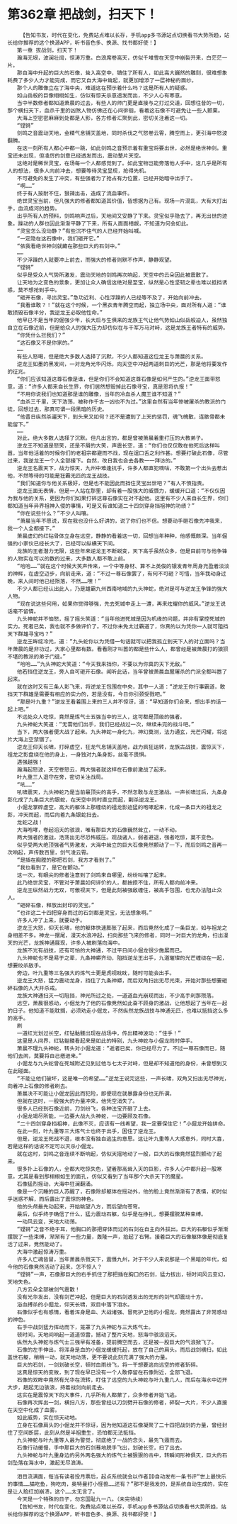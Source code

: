 # 第362章 把战剑，扫天下！
        【告知书友，时代在变化，免费站点难以长存，手机app多书源站点切换看书大势所趋，站长给你推荐的这个换源APP，听书音色多、换源、找书都好使！】
       第一章 拔战剑，扫天下！
       瀚海无垠，波澜壮阔，惊涛万重。白浪席卷高天，仿似千堆雪在天空中崩裂开来，白茫茫一片。
       那自海中升起的巨大的石像，耸入高空中，镇住了所有人，如此高大巍然的雕刻，很难想象耗费了多少人力才能完成，而它又自大海中耸起，就更加增添了一层神秘的面纱。
       那个人的雕像立在了海中央，难道这在预示着什么吗？这是所有人的疑惑。
       如山岳般的巨像栩栩如生，仿似有惊天杀意透发而出，不少人心有寒意。
       当中半数修者都知道萧晨的过去，有些人的师门更是直接与之打过交道，回想往昔的一切，那个横扫天下，血杀千里的凶煞人物仿佛还在心间徘徊，看着这石像不可避免让一些人颤栗。
       大海上空密密麻麻到处都是人影，各方修者汇聚到此，密切关注着这一切。
       “铿锵”
       剑鸣之音震动天地，金精气息铺天盖地，同时杀伐之气怒卷云霄，腾空而上，更引海中怒波翻腾。
       在这一刻所有人都心中都一跳，如此剑鸣之音预示着有重宝将要出世，必然是绝世神剑。重宝还未出现，但凌厉的剑意已经透发而出，震动整片天空。
       这绝对是稀世灵宝，在场每一个人都感觉到了。如此宝物岂能旁落他人手中，这几乎是所有人的想法，很多人向前冲去，想要等待灵宝显现，抢得先机。
       不可避免的发生了冲突，有些强者为了抢占有力位置，已经开始暗中出手了。
       “啊……”
       终于有人按耐不住，狠辣出击，造成了流血事件。
       绝世灵宝当前，但凡强大的修者都知道其价值，皆想据为己有。现场一片混乱，大有大打出手，血流成河的趋势。
       出乎所有人的预料，剑鸣响声过后，天地间又安静了下来。灵宝似乎隐去了，再无出世的迹象。躁动的人群也因此渐渐平静了下来，所有人面面相觑，不知道为何会如此。
       “灵宝怎么没动静？”有些沉不住气的人已经开始叫喊。
       “一定隐在这石像中，我们砸开它。”
       “依我看绝世神剑就藏在那些巨大的石剑中。”
       ……
       不少浮躁的人就要冲上前去，而强大的修者则默不作声，静静观望。
       “铿锵”
       似乎是受众人气势所激发，震动天地的剑鸣再次响起，天空中的云朵因此被震散了。
       让天地为之变色的景象，更加让众人确信这绝对是至宝，纵然是心性坚韧之辈也难以抵挡诱惑，莫不想抢到手中。
       “砸开石像，寻出灵宝。”急功近利、心性浮躁的人已经等不及了，开始向前冲去。
       “我看谁敢？！”就在这个时候，一个黑衣青年腾空而起，独立场中央，面对所有人道：“谁敢损毁石像半分，我逆龙王必取他性命。”
       他早已不是当年的倔强少年，长大后与生俱来的龙族王气让他气势如山似岳般迫人，虽然独自立在石像近前，但是给众人的强大压力却仿似在与千军万马对峙，这是龙族王者特有的威势。
       “你凭什么拦我们？”
       “这石像又不是你家的。”
       ……
       有些人怒喝，但是绝大多数人选择了沉默，不少人都知道这位龙王与萧晨的关系。
       逆龙王如墨的黑发间，一对龙角光华闪烁，向天空中冲起两道刺目的光芒，那是他将要发作的征兆。
       “你们应该知道这尊石像是谁，但是你们不会知道这尊石像是如何产生的。”逆龙王面带怒意，道：“许多人都来自长生界，你们居然想毁掉此石像寻宝，真是恩将仇报！”
       “不用你说我们也知道那是谁的雕像，当年的冷血杀人魔王谁不知道？”
       “血杀三千里，天下浩荡，被称作千古一凶也不为过。”这里自然有当年惨被屠杀的教派的门徒，回想过去，那真可谓一段黑暗的历史。
       “他昔日纵然杀遍天下，到头来又如何？还不是遭到了上天的惩罚，魂飞魄散，连骸骨都未能留下。”
       ……
       对此，绝大多数人选择了沉默。但凡出言的，都是曾被萧晨着重打压的大教弟子。
       逆龙王不知道是怒笑，还是不屑的大笑，声震长空，道：“你们也仅仅敢在他死后这样叫嚣，当年他活着的时候你们的老祖宗都避而不战，现在逞口舌之利作甚。想要打破此石像，尽管过来，我逆龙王一个人全部接下。自然，改日我也会去各教一一拜访的。”
       逆龙王名震天下，战力惊天，九州中难逢抗手，许多人都直犯嘀咕，不敢第一个出头去惹出他，不然等待的可能是狂霸无匹的龙王战技。
       “我们知道你与他关系极好，但是也不能因此而挡住灵宝出世吧？”有人不愤指责。
       逆龙王面无表情，但是一人站在那里，却有着一股强大的威慑力，缓缓开口道：“不仅仅因为我与他的关系，更因为你们如果打碎这尊石像实在对不起他。这里有不少人来自长生界，你们都知道当年异界祖神入侵的事情，可是又有谁知道二十四剑穿身挡祖神的功绩？”
       “你在说些什么？”不少人叫嚷。
       “萧晨当年不愿说，现在我也没什么好讲的，说了你们也不信。想要动手砸石像先冲我来，我一个人全都接下。”
       萧晨虚幻的红钻骨体立身在远空，静静的看着这一切，回想当年种种，他感慨颇深。当年倔强的小家伙已经长大了，已经可以纵横天下间。
       龙族的王者潜力无限，这些年来逆龙王不断蜕变，天下高手虽然众多，但是目前可与他争锋的人物实在可以的数的过来，大多数人都不敢上前。
       “哈哈……”就在这个时候大笑声传来，一个中等身材、算不上英俊的银发青年周身充盈着淡淡的神辉，在虚空迈步，向前走来，道：“不过一尊石像罢了，有何不可砸？可惜，当年我动身过晚，来人间时他已经殒落，不然……嘿！”
       不少人都已经认出此人，乃是雄霸九州西南地域的九头神蛇，绝对是可与逆龙王争锋的强大人物。
       “现在说这些何用，如果你觉得够强，先去死城中走上一遭，再来炫耀你的威风。”逆龙王说话毫不留情。
       九头神蛇并不恼怒，摇了摇头笑道：“当年他进死城是因为机缘的问题，并非有掌控死城的实力。死者已矣，我也就不多做评价了。不过你未免太过霸道了，你真的以为凭你一人就可阻挡天下群雄寻宝吗？”
       逆龙王眸绽冷光，道：“九头蛇你以为凭借一句话就可以把我孤立到天下人的对立面吗？当年萧晨的是非功过，大家心里都有数。看看刚才叫嚣的都是些什么人，都曾经是被萧晨打的狼狈不堪的教派的弟子门徒。”
       “哈哈……”九头神蛇大笑道：“今天我来挡你，不要以为你真的天下无敌。”
       他若挡住逆龙王，旁人自可砸开石像。闻听此话，当年曾被萧晨血腥屠杀的门派全都叫嚣了起来。
       就在这时又有三条人影飞来，将逆龙王包围在中央，其中一人道：“逆龙王你行事霸道，敢挡天下群雄是需要有相应的实力的，若是没有，今日你引颈受戮吧。”
       “那是叶九重？”逆龙王看着围上来的三人并不惊讶，道：“早知道你们会来，想出手的话一起上吧。”
       不远处众人吃惊，竟然是炼气士五强当中的三人，这可都是顶级的强者。
       九头神蛇大笑道：“无需他们出手，我们已经战过一次，继续未完的战斗吧。”
       当下，两大强者便大战了起来。九头神蛇一身化九，神幻莫测，法力通玄，光芒闪耀，将这片大海上空禁锢了。
       逆龙王仰天长啸，打碎虚空，狂龙气息铺天盖地，战力疯狂运转，龙族古战技，震惊天下，祖龙之影盘绕在他的身上，一身独对九条身影，丝毫不畏惧。
       遇强越强！
       瀚海起怒波，天空卷怒云，两大强者就这样在石像前激战了起来。
       叶九重三人退守在旁，密切关注战局。
       “吼……”
       吼啸震天，九头神蛇乃是当前最顶尖的高手，不然怎敢与龙王激战。一声长啸过后，九条身影化成了九条巨大的银蛇，在天空中同时直立而起，剿杀逆龙王。
       小倔龙掌碎虚空，高大的躯体上那缠绕的祖龙影迹猛的咆哮起来，化成一条巨大的祖龙之影，冲天而起，而后向着九条银蛇扫去。
       龙蛇之战！
       大海咆哮，卷起滔天的骇浪，唯有那巨大的石像巍然耸立，一动不动。
       两大强者的激战，浩荡出无尽恐怖威压。观战诸人，弱者避退，强者吃惊，莫不变色。
       似乎受两大绝顶强者气势激发，大海中耸立的巨大石像竟然颤动了一下，而后剑鸣之音再一次响起，声传数百里，剑气凌云霄。
       “是插在胸膛的那把石剑，我方才看到了。”
       “我也看到了，是它在颤动。”
       这一次，有眼尖的修者注意到了剑鸣来自哪里，纷纷叫嚷了起来。
       此乃绝世灵宝，不管对于萧晨如何评价的人，都按捺不住，所有人都向前冲来。
       逆龙王纵然战力无双，可傲视天下，但是此刻被强敌缠住，被高手包围，也无办法阻止众人。
       “砸碎石像，释放出封印的灵宝。”
       “也许这二十四把穿身而过的石剑都是灵宝，无法想象啊。”
       许多人冲了上来，就要动手。
       逆龙王大怒，仰天长啸，他的躯体快速膨胀了起来，而后竟然化成了一条巨龙，如与祖龙之身相差不多。神龙一摆尾，漫天水浪冲起，扫向那些飞来的修者，同时一对巨大的龙角，扫出漫天的光芒，龙族神通展现，许多人被刷落向海中。
       龙族不光有战技，还有可怕的大神通，不过平日间小倔龙很少施展而已。
       九头神蛇也不是易于之辈，九条神蟒齐动，阻挡逆龙王出手，九道璀璨的光芒缠绕在一起，想要绞杀敌手。
       旁边，叶九重等三名强大的炼气士更是虎视眈眈，随时可能会出手。
       逆龙王大怒，猛力震动龙身，挡住了九条神蟒，而后双角扫出无尽光束，开始对那些想要砸碎石像的人大开杀戒。
       龙族大神通扫灭一切阻挡，神光所过之处，一道道血光崩现而出，不少高手刹那殒落。
       远空，萧晨很感动，小倔龙为了他的石像竟然如此奋不顾身的激战，让他想起了当年在一起的日子。他知道不能耽搁，必须劝走小倔龙，不然纵然龙族战技与神通无匹，也难以抵挡这么多的高手。
       刷
       一道红光划过长空，红钻骷髅出现在战场中，传出精神波动：“住手！”
       这里是人间界，红钻骷髅看起来是如此的特别，九头神蛇与小倔龙同时停手。
       萧晨不理九头神蛇，转头对小倔龙道：“逝者已矣，你已经尽力了。不过一尊石像而已，随他们去闹，莫要将自己搭进来。”
       小倔龙与九头蛇曾在死城附近见到过他与七太子对峙，但是却不知道他的身份，未曾想到又在此碰面。
       “不能让他们破坏，这是唯一的希望……”逆龙王说完这些，一声长啸，双角又扫出无尽神光，向着冲上石像的修者刷去。
       萧晨决不可能让小倔龙因此而犯险，即便现在就暴露身份也无所谓。
       但就在这时，一股强大的力量冲来，他凭空消失了。
       很多人已经到石像近前，刀剑纷飞，各种法宝齐砸了上去。
       小倔龙竭尽所能，一边要大战九头神蛇，一边要顾及石像。
       “二十四剑穿身挡祖神，此像不灭，应该有一线希望，我一定要保住它！”小倔龙开始拼命。
       在此一刻，叶九重等三大炼气士也终于出手，困住了逆龙王。
       但是，逆龙王死战不退，根本没有独自逃生的意思。这让叶九重等人大感意外，同时大喜，若是这样的话说不定可以灭杀小倔龙。
       就在这时，剑鸣之音连续不断响起，仿似天摇地动了一般，巨大的石像竟然猛烈颤动了起来。
       很多扑上石像的人，全都大吃惊失色，望着那高耸入天的巨影，许多人心中都升起一股寒意。尤其是看到那栩栩如生的面孔，仿似又看到了当年那个大杀天下的魔星。
       石像猛烈摇动，大海中狂澜翻涌。
       像是一个沉睡的巨人苏醒了，石像除却躯体在摇动外，他的脸上竟然渐渐有了表情，初时似乎迷惑不解，而后露出了震惊的神色。
       他的头颅最先动起来，开始眺望八方，而后望向苍穹。
       最后，似乎终于确信了什么，猛力震动石躯，似乎是在挣扎，想要摆脱某种束缚。
       一动风云变，天地大动荡。
       “铿锵”之音不绝于耳，他胸口的那把穿体而过的石剑在自主向外拔出。巨大的石躯似乎渐渐摆脱了一些束缚，渐渐有了一些力量，轰隆一声，抬起了右臂。接着巨大的石像躯体像是彻底复活了过来，竟然能动了。
       大海中激起惊涛万重。
       许多人亡魂皆冒，当年萧晨杀戮天下，震慑九州，对于不少人来说那是一个黑暗的年代，如今他的石像竟然活动了起来，怎不惊人？
       “铿锵”一声，石像那巨大的右手抓住了那把插在胸口的石剑，猛力拔出，顿时间风云变幻，天地失色。
       八方云朵全部被剑气震散！
       没有光华发出，没有剑芒冲起，但是巨大的石剑透发出的无形的剑气却震动十方。
       浴血搏杀的小倔龙，仰天长啸，双目中落下泪水。
       石像似乎也有感情，看着浑身是血、大战诸强、冒死护卫他的小倔龙，竟然露出了非常感动的神色。
       右手中战剑猛力挥动而下，笼罩了九头神蛇与三大炼气士。
       顿时间，天地间响起一道道惊雷，撼动了整片天地，怒海中骇浪滔天。
       纵然九头神蛇与炼气士三强早有准备，提前腾空而去，还是被一股巨大的气浪掀飞了。
       石像的左手伸出，将浑身是血的小倔龙缓缓托起，放在了自己的肩头。而后战剑横扫，如此盖世石躯，稍稍一动，就天地动荡，更不要说此刻充满了强大的力量。
       巨大的石剑，一剑划破长空，顿时血雨纷飞，将一干想要逃向远空的修者斩碎。
       这真是惊天的变故，到了现在早已没有一个人敢停留在石像附近，全部飞退。
       石像的双眸中竟然有光华在流转，盯住了远空的九头神蛇与叶九重几人，而后在海水中迈开大步，趟起无边骇浪，持着战剑向前走去。
       这实在是震惊天下的大事件，几乎所有人都蒙了，众多修者开始飞逃。
       石像再次挥出一剑，横扫八方，那些曾经以刀剑劈开石像的修者，碎裂一大片，不少人直接在天空中化成了血雾。
       如此威势，实在惊天动地。
       立身在石像肩头的小倔龙并不惊讶，因为他知道这石像凝聚了二十四把战剑的力量，曾经封住了空间断层，此刻从然是半祖重生，恐怕都无法抵挡。
       九头神蛇与叶九重等人最为警觉，彻底绝了一战的念头，最先飞遁而去。
       石像行动缓慢，手中那巨大的石剑蓦地脱手飞出，划破长空，扫了出去。
       九头神蛇与叶九重身边的另外两名强大的炼气士被狠狠的击中，转瞬间形神俱灭，巨大的石剑坠落在海水中，激起无尽浪涛。
       ————————————————————————
       泪目流满面，每当有读者投月票后，起点系统就会以作者ID自动发布一条书评“世上最快乐的事情……猫吃鱼，狗吃肉，奥特曼打小怪兽……还有？”那不是我发的，是系统自动生成的，实在是让人脸红加崩溃，这个……太无言了。
       今天是一个特殊的日子，勿忘国耻九一八。（未完待续）
       【告知书友，时代在变化，免费站点难以长存，手机app多书源站点切换看书大势所趋，站长给你推荐的这个换源APP，听书音色多、换源、找书都好使！】